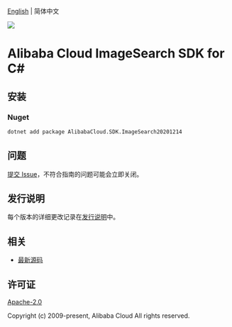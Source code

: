 [English](README.md) | 简体中文

![](https://aliyunsdk-pages.alicdn.com/icons/AlibabaCloud.svg)

# Alibaba Cloud ImageSearch SDK for C#

## 安装

### Nuget

```bash
dotnet add package AlibabaCloud.SDK.ImageSearch20201214
```

## 问题

[提交 Issue](https://github.com/aliyun/alibabacloud-csharp-sdk/issues/new)，不符合指南的问题可能会立即关闭。

## 发行说明

每个版本的详细更改记录在[发行说明](./ChangeLog.md)中。

## 相关

* [最新源码](https://github.com/aliyun/alibabacloud-csharp-sdk/)

## 许可证

[Apache-2.0](http://www.apache.org/licenses/LICENSE-2.0)

Copyright (c) 2009-present, Alibaba Cloud All rights reserved.
